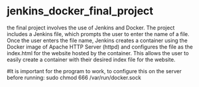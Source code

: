 # jenkins_docker_final_project
the final project involves the use of Jenkins and Docker. The project includes a Jenkins file, 
which prompts the user to enter the name of a file. Once the user enters the file name, Jenkins 
creates a container using the Docker image of Apache HTTP Server (httpd) and configures the file 
as the index.html for the website hosted by the container. This allows the user to easily create a container
with their desired index file for the website.


#It is important for the program to work, to configure this on the server before running: sudo chmod 666 /var/run/docker.sock
